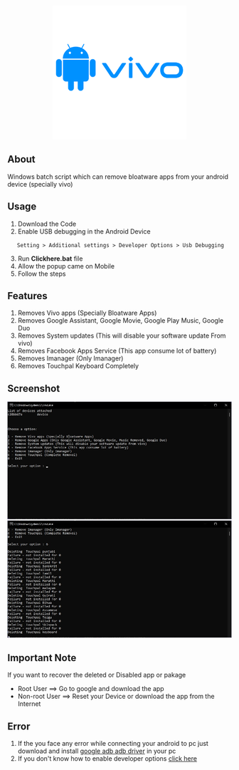 
<div align="center">
  <img src="/Images/img3.svg" width="300px" />
</div>

## About
<p>Windows batch script which can remove bloatware apps from your android device (specially vivo)<p>

## Usage

1. Download the Code
2. Enable USB debugging in the Android Device 
```
   Setting > Additional settings > Developer Options > Usb Debugging
```
3. Run **Clickhere.bat** file
4. Allow the popup came on Mobile
5. Follow the steps

## Features

1. Removes Vivo apps (Specially Bloatware Apps)
2. Removes Google Assistant, Google Movie, Google Play Music, Google Duo 
3. Removes System updates (This will disable your software update From vivo)
4. Removes Facebook Apps Service (This app consume lot of battery)
5. Removes Imanager (Only Imanager)
6. Removes Touchpal Keyboard Completely

## Screenshot
  <img src="/Images/img1.jpg" width="auto"/>
  <img src="/Images/img2.jpg" width="auto"/>

  
## Important Note

If you want to recover the deleted or Disabled app or pakage

- Root User ==> Go to google and download the app
- Non-root User ==> Reset your Device or download the app from the Internet


## Error

1. If the you face any error while connecting your android to pc just download and install [google adb adb driver](https://developer.android.com/studio/run/win-usb) in your pc
2. If you don't know how to enable developer options [click here](https://www.vivo.com/in/support/questionByTitle?title=How%20to%20enable%20Developer%20options?)

